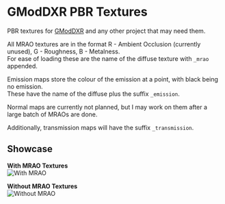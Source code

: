 # GModDXR PBR Textures  
PBR textures for [GModDXR](https://github.com/Derpius/gmod-dxr) and any other project that may need them.  

All MRAO textures are in the format R - Ambient Occlusion (currently unused), G - Roughness, B - Metalness.  
For ease of loading these are the name of the diffuse texture with `_mrao` appended.  

Emission maps store the colour of the emission at a point, with black being no emission.  
These have the name of the diffuse plus the suffix `_emission`.  

Normal maps are currently not planned, but I may work on them after a large batch of MRAOs are done.  

Additionally, transmission maps will have the suffix `_transmission`.  

## Showcase  
**With MRAO Textures**  
![With MRAO](https://github.com/Derpius/gmod-pbr/blob/master/Screenshots/example%20with.png?raw=true)  

**Without MRAO Textures**  
![Without MRAO](https://github.com/Derpius/gmod-pbr/blob/master/Screenshots/example%20without.png?raw=true)  
